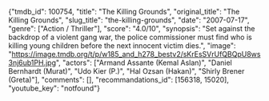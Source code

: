 {"tmdb_id": 100754, "title": "The Killing Grounds", "original_title": "The Killing Grounds", "slug_title": "the-killing-grounds", "date": "2007-07-17", "genre": ["Action / Thriller"], "score": "4.0/10", "synopsis": "Set against the backdrop of a violent gang war, the police commissioner must find who is killing young children before the next innocent victim dies.", "image": "https://image.tmdb.org/t/p/w185_and_h278_bestv2/sKrEsSVrUfQBQpU8ws3nj6ub1PH.jpg", "actors": ["Armand Assante (Kemal Aslan)", "Daniel Bernhardt (Murat)", "Udo Kier (P.)", "Hal Ozsan (Hakan)", "Shirly Brener (Greta)"], "comments": [], "recommandations_id": [156318, 15020], "youtube_key": "notfound"}